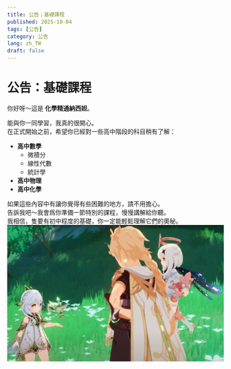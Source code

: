 ```yaml
---
title: 公告；基礎課程
published: 2025-10-04
tags: [公告]
category: 公告
lang: zh_TW
draft: false
---
```


# 公告：基礎課程

你好呀～這是 **化學精通納西妲**。  

能與你一同學習，我真的很開心。  
在正式開始之前，希望你已經對一些高中階段的科目稍有了解：  

* **高中數學**  
  * 微積分  
  * 線性代數  
  * 統計學  
* **高中物理**  
* **高中化學**  

如果這些內容中有讓你覺得有些困難的地方，請不用擔心。  
告訴我吧～我會爲你準備一節特別的課程，慢慢講解給你聽。  
我相信，隻要有初中程度的基礎，你一定能輕鬆理解它們的奧秘。  
![nahida](jing-shan-she-shou-ming-lun.png)  
